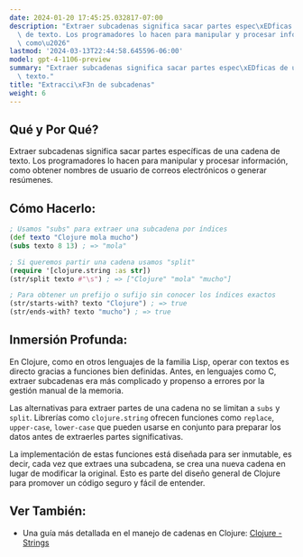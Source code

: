 ```yaml
---
date: 2024-01-20 17:45:25.032817-07:00
description: "Extraer subcadenas significa sacar partes espec\xEDficas de una cadena\
  \ de texto. Los programadores lo hacen para manipular y procesar informaci\xF3n,\
  \ como\u2026"
lastmod: '2024-03-13T22:44:58.645596-06:00'
model: gpt-4-1106-preview
summary: "Extraer subcadenas significa sacar partes espec\xEDficas de una cadena de\
  \ texto."
title: "Extracci\xF3n de subcadenas"
weight: 6
---
```


## Qué y Por Qué?
Extraer subcadenas significa sacar partes específicas de una cadena de texto. Los programadores lo hacen para manipular y procesar información, como obtener nombres de usuario de correos electrónicos o generar resúmenes.

## Cómo Hacerlo:
```clojure
; Usamos "subs" para extraer una subcadena por índices
(def texto "Clojure mola mucho")
(subs texto 8 13) ; => "mola"

; Si queremos partir una cadena usamos "split"
(require '[clojure.string :as str])
(str/split texto #"\s") ; => ["Clojure" "mola" "mucho"]

; Para obtener un prefijo o sufijo sin conocer los índices exactos
(str/starts-with? texto "Clojure") ; => true
(str/ends-with? texto "mucho") ; => true
```

## Inmersión Profunda:
En Clojure, como en otros lenguajes de la familia Lisp, operar con textos es directo gracias a funciones bien definidas. Antes, en lenguajes como C, extraer subcadenas era más complicado y propenso a errores por la gestión manual de la memoria.

Las alternativas para extraer partes de una cadena no se limitan a `subs` y `split`. Librerías como `clojure.string` ofrecen funciones como `replace`, `upper-case`, `lower-case` que pueden usarse en conjunto para preparar los datos antes de extraerles partes significativas.

La implementación de estas funciones está diseñada para ser inmutable, es decir, cada vez que extraes una subcadena, se crea una nueva cadena en lugar de modificar la original. Esto es parte del diseño general de Clojure para promover un código seguro y fácil de entender.

## Ver También:
- Una guía más detallada en el manejo de cadenas en Clojure: [Clojure - Strings](https://www.tutorialspoint.com/clojure/clojure_strings.htm)
